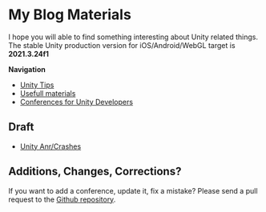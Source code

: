 # My Blog Materials

I hope you will able to find something interesting about Unity related things.
The stable Unity production version for iOS/Android/WebGL target is **2021.3.24f1**

**Navigation**
- [Unity Tips](./Ready/UnityTips/UnityTips.md)
- [Usefull materials](./Ready/UsefullMaterials/UsefullMaterials.md)
- [Conferences for Unity Developers](./Ready/Conferences/Conferences.md)

## Draft
- [Unity Anr/Crashes](./Draft/AnrAndCrashesInMobileBestPractices/README.md)

## Additions, Changes, Corrections?
If you want to add a conference, update it, fix a mistake? Please send a pull request to the [Github repository](https://github.com/FoxsterDev/MyBlogMaterials).